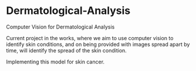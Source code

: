 # Dermatological-Analysis
Computer Vision for Dermatological Analysis

Current project in the works, where we aim to use computer vision to identify skin conditions, and on being provided with images spread apart by time, will identify the spread of the skin condition.

Implementing this model for skin cancer.
